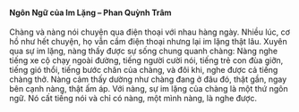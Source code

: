 #### Ngôn Ngữ của Im Lặng – Phan Quỳnh Trâm
Chàng và nàng nói chuyện qua điện thoại với nhau hàng ngày. Nhiều lúc, cơ hồ như hết chuyện, họ vẫn cầm điện thoại nhưng lại im lặng thật lâu. Xuyên qua sự im lặng, nàng thấy được sự sống chung quanh chàng: Nàng nghe tiếng xe cộ chạy ngoài đường, tiếng người cười nói, tiếng trẻ con đùa giỡn, tiếng gió thổi, tiếng bước chân của chàng, và đôi khi, nghe được cả tiếng chàng thở. Nàng cảm thấy dường như chàng đang ở đâu đó, thật gần, ngay bên cạnh nàng, thật ấm áp. Với nàng, sự im lặng của chàng là một thứ ngôn ngữ. Nó cất tiếng nói và chỉ có nàng, một mình nàng, là nghe được.